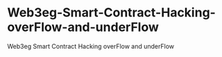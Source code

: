 # Web3eg-Smart-Contract-Hacking-overFlow-and-underFlow
Web3eg Smart Contract Hacking overFlow and underFlow
